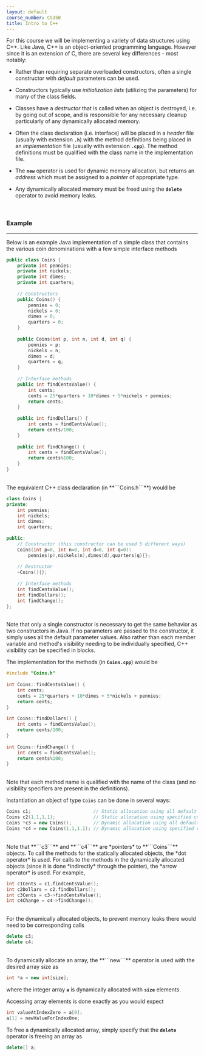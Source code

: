 ```yaml
---
layout: default
course_number: CS350
title: Intro to C++
---
```


For this course we will be implementing a variety of data structures using C++. Like Java, C++ is an object-oriented 
programming language. However since it is an extension of C, there are several key differences - most notably:

  - Rather than requiring separate overloaded constructors, often a single constructor with *default* parameters can be used.

  - Constructors typically use *initialization lists* (utilizing the parameters) for many of the class fields.

  - Classes have a *destructor* that is called when an object is destroyed, i.e. by going out of scope, and is responsible 
  for any necessary cleanup particularly of any dynamically allocated memory.

  - Often the class declaration (i.e. interface) will be placed in a *header* file (usually with extension **```.h```**) 
  with the method definitions being placed in an *implementation* file (usually with extension **```.cpp```**). The method 
  definitions must be qualified with the class name in the implementation file.

  - The **```new```** operator is used for dynamic memory allocation, but returns an *address* which must be assigned to 
  a *pointer* of appropriate type.

  - Any dynamically allocated memory must be freed using the **```delete```** operator to avoid memory leaks.
<br>


### Example

--- --- --- --- --- --- --- --- --- --- --- --- --- --- --- --- --- --- --- --- --- --- --- ---

Below is an example Java implementation of a simple class that contains the various coin denominations with a few simple interface methods


```cpp
public class Coins {
    private int pennies;
    private int nickels;
    private int dimes;
    private int quarters;
    
    // Constructors
    public Coins() {
        pennies = 0;
        nickels = 0;
        dimes = 0;
        quarters = 0;
    }
    
    public Coins(int p, int n, int d, int q) {
        pennies = p;
        nickels = n;
        dimes = d;
        quarters = q;
    }
    
    // Interface methods
    public int findCentsValue() {
        int cents;    
        cents = 25*quarters + 10*dimes + 5*nickels + pennies;    
        return cents;
    }
        
    public int findDollars() {
        int cents = findCentsValue();
        return cents/100;
    }
        
    public int findChange() {
        int cents = findCentsValue();
        return cents%100;
    }
}
```



<br>    
The equivalent C++ class declaration (in **```Coins.h```**) would be

```cpp
class Coins {
private:
    int pennies;
    int nickels;
    int dimes;
    int quarters;
        
public:
    // Constructor (this constructor can be used 5 different ways)
    Coins(int p=0, int n=0, int d=0, int q=0):
        pennies(p),nickels(n),dimes(d),quarters(q){};
        
    // Destructor
    ~Coins(){};
        
    // Interface methods
    int findCentsValue();
    int findDollars();
    int findChange();
};
```

    
<br>
Note that only a single constructor is necessary to get the same behavior as two constructors in Java.
If no parameters are passed to the constructor, it simply uses all the default parameter values. 
Also rather than each member variable and method's visibility needing to be individually specified, C++ 
visibility can be specified in blocks.

The implementation for the methods (in **```Coins.cpp```**) would be


```cpp
#include "Coins.h"
    
int Coins::findCentsValue() {
    int cents;
    cents = 25*quarters + 10*dimes + 5*nickels + pennies;
    return cents;
}
    
int Coins::findDollars() {
    int cents = findCentsValue();
    return cents/100;
}
    
int Coins::findChange() {
    int cents = findCentsValue();
    return cents%100;
}
```

    
<br>    
Note that each method name is qualified with the name of the class (and no visibility specifiers are present in the 
definitions).

Instantiation an object of type ```Coins``` can be done in several ways:

```cpp
Coins c1;                       // Static allocation using all default constructor values
Coins c2(1,1,1,1);              // Static allocation using specified constructor values
Coins *c3 = new Coins();        // Dynamic allocation using all default constructor values
Coins *c4 = new Coins(1,1,1,1); // Dynamic allocation using specified constructor values
```


<br>
Note that **```c3```** and **```c4```** are *pointers* to **```Coins```** objects. To call the methods for the statically 
allocated objects, the *dot operator* is used. For calls to the methods in the dynamically allocated objects (since it is 
done *indirectly* through the pointer), the *arrow operator* is used. For example,


```cpp
int c1Cents = c1.findCentsValue();
int c2Dollars = c2.findDollars();
int c3Cents = c3->findCentsValue();
int c4Change = c4->findChange();
```


<br>
For the dynamically allocated objects, to prevent memory leaks there would need to be corresponding calls

```cpp
delete c3;
delete c4;
```

    
<br>
To dynamically allocate an array, the **```new```** operator is used with the desired array size as

```cpp
int *a = new int[size];
```

    
where the integer array **```a```** is dynamically allocated with **```size```** elements.

Accessing array elements is done exactly as you would expect
```cpp
int valueAtIndexZero = a[0];
a[1] = newValueForIndexOne;
```

To free a dynamically allocated array, simply specify that the **```delete```** operator is freeing an array as

```cpp
delete[] a;
```

